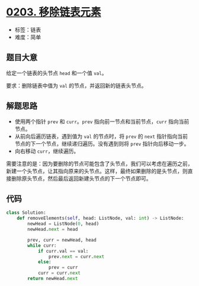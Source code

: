 # [0203. 移除链表元素](https://leetcode.cn/problems/remove-linked-list-elements/)

- 标签：链表
- 难度：简单

## 题目大意

给定一个链表的头节点 `head` 和一个值 `val`。

要求：删除链表中值为 `val` 的节点，并返回新的链表头节点。

## 解题思路

- 使用两个指针 `prev` 和 `curr`。`prev` 指向前一节点和当前节点，`curr` 指向当前节点。
- 从前向后遍历链表，遇到值为 `val` 的节点时，将 `prev` 的 `next` 指针指向当前节点的下一个节点，继续递归遍历。没有遇到则将 `prev` 指针向后移动一步。
- 向右移动 `curr`，继续遍历。

需要注意的是：因为要删除的节点可能包含了头节点，我们可以考虑在遍历之前，新建一个头节点，让其指向原来的头节点。这样，最终如果删除的是头节点，则直接删除原头节点，然后最后返回新建头节点的下一个节点即可。

## 代码

```Python
class Solution:
    def removeElements(self, head: ListNode, val: int) -> ListNode:
        newHead = ListNode(0, head)
        newHead.next = head

        prev, curr = newHead, head
        while curr:
            if curr.val == val:
                prev.next = curr.next
            else:
                prev = curr
            curr = curr.next
        return newHead.next
```


